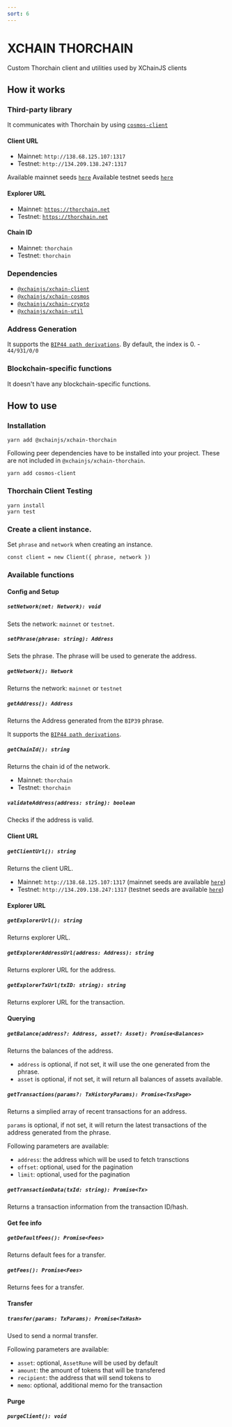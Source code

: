 ```yaml
---
sort: 6
---
```


# XCHAIN THORCHAIN

Custom Thorchain client and utilities used by XChainJS clients

## How it works

### Third-party library

It communicates with Thorchain by using [`cosmos-client`](https://github.com/cosmos-client/cosmos-client-ts)

#### Client URL
* Mainnet: `http://138.68.125.107:1317`
* Testnet: `http://134.209.138.247:1317`

Available mainnet seeds [`here`](https://chaosnet-seed.thorchain.info/)
Available testnet seeds [`here`](https://testnet-seed.thorchain.info/)

#### Explorer URL
* Mainnet: [`https://thorchain.net`](https://thorchain.net)
* Testnet: [`https://thorchain.net`](https://thorchain.net)

#### Chain ID
* Mainnet: `thorchain`
* Testnet: `thorchain`

### Dependencies

* [`@xchainjs/xchain-client`](https://github.com/xchainjs/xchainjs-lib/packages/xchain-client)
* [`@xchainjs/xchain-cosmos`](https://github.com/xchainjs/xchainjs-lib/packages/xchain-cosmos)
* [`@xchainjs/xchain-crypto`](https://github.com/xchainjs/xchainjs-lib/packages/xchain-crypto)
* [`@xchainjs/xchain-util`](https://github.com/xchainjs/xchainjs-lib/packages/xchain-util)

### Address Generation

It supports the [`BIP44 path derivations`](https://github.com/satoshilabs/slips/blob/master/slip-0044.md).
By default, the index is 0. - `44/931/0/0`

### Blockchain-specific functions

It doesn't have any blockchain-specific functions.

## How to use

### Installation

```
yarn add @xchainjs/xchain-thorchain
```

Following peer dependencies have to be installed into your project. These are not included in `@xchainjs/xchain-thorchain`.

```
yarn add cosmos-client
```

### Thorchain Client Testing

```
yarn install
yarn test
```

### Create a client instance.

Set `phrase` and `network` when creating an instance.

```
const client = new Client({ phrase, network })
```

### Available functions

#### Config and Setup

##### `setNetwork(net: Network): void`
Sets the network: `mainnet` or `testnet`.

##### `setPhrase(phrase: string): Address`
Sets the phrase. The phrase will be used to generate the address.

##### `getNetwork(): Network`
Returns the network: `mainnet` or `testnet`

##### `getAddress(): Address`
Returns the Address generated from the `BIP39` phrase.

It supports the [`BIP44 path derivations`](https://github.com/satoshilabs/slips/blob/master/slip-0044.md).

##### `getChainId(): string`
Returns the chain id of the network.

* Mainnet: `thorchain`
* Testnet: `thorchain`

##### `validateAddress(address: string): boolean`
Checks if the address is valid.

#### Client URL

##### `getClientUrl(): string`
Returns the client URL.

* Mainnet: `http://138.68.125.107:1317` (mainnet seeds are available [`here`](https://chaosnet-seed.thorchain.info/))
* Testnet: `http://134.209.138.247:1317` (testnet seeds are available [`here`](https://testnet-seed.thorchain.info/))

#### Explorer URL

##### `getExplorerUrl(): string`
Returns explorer URL.

##### `getExplorerAddressUrl(address: Address): string`
Returns explorer URL for the address.

##### `getExplorerTxUrl(txID: string): string`
Returns explorer URL for the transaction.

#### Querying

##### `getBalance(address?: Address, asset?: Asset): Promise<Balances>`
Returns the balances of the address.

* `address` is optional, if not set, it will use the one generated from the phrase.
* `asset` is optional, if not set, it will return all balances of assets available.

##### `getTransactions(params?: TxHistoryParams): Promise<TxsPage>`
Returns a simplied array of recent transactions for an address. 

`params` is optional, if not set, it will return the latest transactions of the address generated from the phrase.

Following parameters are available:
* `address`: the address which will be used to fetch transctions
* `offset`: optional, used for the pagination
* `limit`: optional, used for the pagination

##### `getTransactionData(txId: string): Promise<Tx>`
Returns a transaction information from the transaction ID/hash. 

#### Get fee info

##### `getDefaultFees(): Promise<Fees>`
Returns default fees for a transfer.

##### `getFees(): Promise<Fees>`
Returns fees for a transfer.

#### Transfer

##### `transfer(params: TxParams): Promise<TxHash>`
Used to send a normal transfer.

Following parameters are available:
* `asset`: optional, `AssetRune` will be used by default
* `amount`: the amount of tokens that will be transfered
* `recipient`: the address that will send tokens to
* `memo`: optional, additional memo for the transaction

#### Purge

##### `purgeClient(): void`
